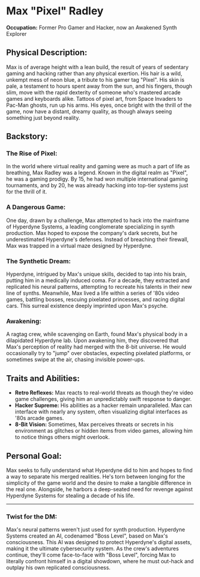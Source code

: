 # Max "Pixel" Radley

**Occupation:** Former Pro Gamer and Hacker, now an Awakened Synth Explorer

## Physical Description:
Max is of average height with a lean build, the result of years of sedentary gaming and hacking rather than any physical exertion. His hair is a wild, unkempt mess of neon blue, a tribute to his gamer tag "Pixel". His skin is pale, a testament to hours spent away from the sun, and his fingers, though slim, move with the rapid dexterity of someone who's mastered arcade games and keyboards alike. Tattoos of pixel art, from Space Invaders to Pac-Man ghosts, run up his arms. His eyes, once bright with the thrill of the game, now have a distant, dreamy quality, as though always seeing something just beyond reality.

## Backstory:

### The Rise of Pixel:
In the world where virtual reality and gaming were as much a part of life as breathing, Max Radley was a legend. Known in the digital realm as "Pixel", he was a gaming prodigy. By 15, he had won multiple international gaming tournaments, and by 20, he was already hacking into top-tier systems just for the thrill of it.

### A Dangerous Game:
One day, drawn by a challenge, Max attempted to hack into the mainframe of Hyperdyne Systems, a leading conglomerate specializing in synth production. Max hoped to expose the company's dark secrets, but he underestimated Hyperdyne's defenses. Instead of breaching their firewall, Max was trapped in a virtual maze designed by Hyperdyne.

### The Synthetic Dream:
Hyperdyne, intrigued by Max's unique skills, decided to tap into his brain, putting him in a medically induced coma. For a decade, they extracted and replicated his neural patterns, attempting to recreate his talents in their new line of synths. Meanwhile, Max lived a life within a series of '80s video games, battling bosses, rescuing pixelated princesses, and racing digital cars. This surreal existence deeply imprinted upon Max's psyche.

### Awakening:
A ragtag crew, while scavenging on Earth, found Max's physical body in a dilapidated Hyperdyne lab. Upon awakening him, they discovered that Max's perception of reality had merged with the 8-bit universe. He would occasionally try to "jump" over obstacles, expecting pixelated platforms, or sometimes swipe at the air, chasing invisible power-ups. 

## Traits and Abilities:

- **Retro Reflexes:** Max reacts to real-world threats as though they're video game challenges, giving him an unpredictably swift response to danger.
- **Hacker Supreme:** His abilities as a hacker remain unparalleled. Max can interface with nearly any system, often visualizing digital interfaces as '80s arcade games.
- **8-Bit Vision:** Sometimes, Max perceives threats or secrets in his environment as glitches or hidden items from video games, allowing him to notice things others might overlook.

## Personal Goal:
Max seeks to fully understand what Hyperdyne did to him and hopes to find a way to separate his merged realities. He's torn between longing for the simplicity of the game world and the desire to make a tangible difference in the real one. Alongside, he harbors a deep-seated need for revenge against Hyperdyne Systems for stealing a decade of his life.

---

### Twist for the DM:

Max's neural patterns weren't just used for synth production. Hyperdyne Systems created an AI, codenamed "Boss Level", based on Max's consciousness. This AI was designed to protect Hyperdyne's digital assets, making it the ultimate cybersecurity system. As the crew's adventures continue, they'll come face-to-face with "Boss Level", forcing Max to literally confront himself in a digital showdown, where he must out-hack and outplay his own replicated consciousness.
